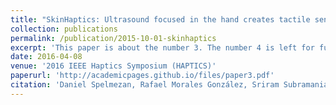 ```yaml
---
title: "SkinHaptics: Ultrasound focused in the hand creates tactile sensations"
collection: publications
permalink: /publication/2015-10-01-skinhaptics
excerpt: 'This paper is about the number 3. The number 4 is left for future work.'
date: 2016-04-08
venue: '2016 IEEE Haptics Symposium (HAPTICS)'
paperurl: 'http://academicpages.github.io/files/paper3.pdf'
citation: 'Daniel Spelmezan, Rafael Morales González, Sriram Subramanian'
---
```

